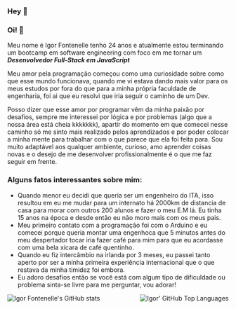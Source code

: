 ### Hey 👋



### Oi! 👋

Meu nome é Igor Fontenelle tenho 24 anos e atualmente estou terminando um bootcamp em software engineering com foco em me tornar um ***Desenvolvedor Full-Stack em JavaScript***

Meu amor pela programação começou como uma curiosidade sobre como que esse mundo funcionava, quando me vi estava dando mais valor para os meus estudos por fora do que para a minha própria faculdade de engenharia, foi ai que eu resolvi que iria seguir o caminho de um Dev.

Posso dizer que esse amor por programar vêm da minha paixão por desafios, sempre me interessei por lógica e por problemas (algo que a nossa área está cheia kkkkkkk), apartir do momento em que comecei nesse caminho só me sinto mais realizado pelos aprendizados e por poder colocar a minha mente para trabalhar com o que parece que ela foi feita para. Sou muito adaptável aos qualquer ambiente, curioso, amo aprender coisas novas e o desejo de me desenvolver profissionalmente é o que me faz seguir em frente.

### Alguns fatos interessantes sobre mim: 
  - Quando menor eu decidi que queria ser um engenheiro do ITA, isso resultou em eu me mudar para um internato há 2000km de distancia de casa para morar com outros 200 alunos e fazer o meu E.M lá. Eu tinha 15 anos na época e desde então eu não moro mais com os meus pais.
  - Meu primeiro contato com a programação foi com o Arduino e eu comecei porque queria montar uma engenhoca que 5 minutos antes do meu despertador tocar iria fazer café para mim para que eu acordasse com uma bela xícara de café quentinho.
  - Quando eu fiz intercâmbio na irlanda por 3 meses, eu passei tanto aperto por ser a minha primeira experiência internacional que o que restava da minha timidez foi embora.
  - Eu adoro desafios então se você está com algum tipo de dificuldade ou problema sinta-se livre para me perguntar, vou adorar!
  
  ![Igor Fontenelle's GitHub stats](https://github-readme-stats.vercel.app/api?username=IgorFontenell&count_private=true&border_radius=15px) 
<img align="right" alt="Igor' GitHub Top Languages" src="https://github-readme-stats.vercel.app/api/top-langs/?username=IgorFontenell" />
